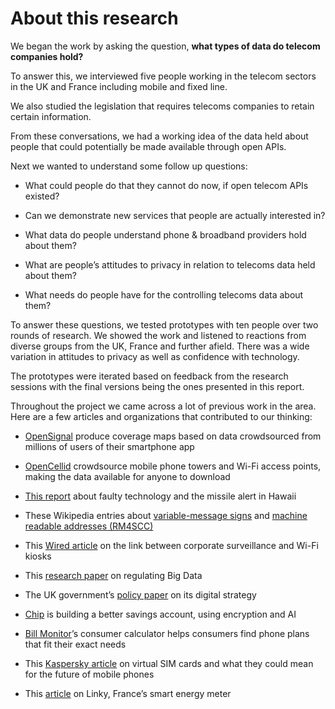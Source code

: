 # About this research

We began the work by asking the question, **what types of data do telecom companies hold?**

To answer this, we interviewed five people working in the telecom sectors in the UK and France including mobile and fixed line.

We also studied the legislation that requires telecoms companies to retain certain information.

From these conversations, we had a working idea of the data held about people that could potentially be made available through open APIs.

Next we wanted to understand some follow up questions:

* What could people do that they cannot do now, if open telecom APIs existed?

* Can we demonstrate new services that people are actually interested in?

* What data do people understand phone & broadband providers hold about them?

* What are people’s attitudes to privacy in relation to telecoms data held about them?

* What needs do people have for the controlling telecoms data about them?

To answer these questions, we tested prototypes with ten people over two rounds of research. We showed the work and listened to reactions from diverse groups from the UK, France and further afield. There was a wide variation in attitudes to privacy as well as confidence with technology.

The prototypes were iterated based on feedback from the research sessions with the final versions being the ones presented in this report.

Throughout the project we came across a lot of previous work in the area. Here are a few articles and organizations that contributed to our thinking:

* [OpenSignal](https://opensignal.com/) produce coverage maps based on data crowdsourced from millions of users of their smartphone app

* [OpenCellid](https://opencellid.org/) crowdsource mobile phone towers and Wi-Fi access points, making the data available for anyone to download

* [This report](http://www.bbc.co.uk/news/world-us-canada-42677604) about faulty technology and the missile alert in Hawaii

* These Wikipedia entries about [variable-message signs](https://en.wikipedia.org/wiki/Variable-message_sign) and [machine readable addresses (RM4SCC)](https://en.wikipedia.org/wiki/RM4SCC)

* This [Wired article](http://www.wired.co.uk/article/linkuk-bt-google-free-wifi-and-calls-london) on the link between corporate surveillance and Wi-Fi kiosks

* This [research paper](https://reader.chathamhouse.org/regulating-data-drive-21st-century-economic-growth-looming-transatlantic-battle) on regulating Big Data

* The UK government’s [policy paper](https://www.gov.uk/government/publications/uk-digital-strategy/executive-summary) on its digital strategy

* [Chip](https://getchip.uk/#how-to) is building a better savings account, using encryption and AI

* [Bill Monitor](https://www.billmonitor.com/)’s consumer calculator helps consumers find phone plans that fit their exact needs

* This [Kaspersky article](https://www.kaspersky.com/blog/virtual-sim/11572/) on virtual SIM cards and what they could mean for the future of mobile phones

* This [article](https://www.metering.com/features-analysis/smart-meters-101-frances-linky-electricity-meters/) on Linky, France’s smart energy meter

